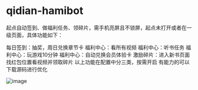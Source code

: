 # qidian-hamibot
起点自动签到、做福利任务、领碎片，需手机亮屏且不锁屏，起点未打开或者在一级页面，具体功能如下：

每日签到：抽奖，周日兑换章节卡
福利中心：看所有视频
福利中心：听书任务
福利中心：玩游戏10分钟
福利中心：自动兑换会员体验卡
激励碎片：进入新书页面找红包位置看视频并领取碎片
以上功能在配置中分三类，按需开启
有能力的可以下载源码进行优化


![image](https://github.com/gofreeing/qidian-hamibot/assets/56500905/f8965ce8-8ab8-4c8a-8662-b219543149ca)
